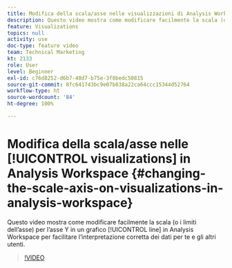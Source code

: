 ```yaml
---
title: Modifica della scala/asse nelle visualizzazioni di Analysis Workspace
description: Questo video mostra come modificare facilmente la scala (o i limiti dell’asse) per l’asse Y in un grafico a linee di Analysis Workspace per facilitare l’interpretazione corretta dei dati per te e gli altri utenti.
feature: Visualizations
topics: null
activity: use
doc-type: feature video
team: Technical Marketing
kt: 2133
role: User
level: Beginner
exl-id: c76d8252-d6b7-48d7-b75e-3f8bedc50815
source-git-commit: 8fc641743bc9e07b838a22ca64ccc15344d52764
workflow-type: ht
source-wordcount: '84'
ht-degree: 100%

---
```


# Modifica della scala/asse nelle [!UICONTROL visualizations] in Analysis Workspace {#changing-the-scale-axis-on-visualizations-in-analysis-workspace}

Questo video mostra come modificare facilmente la scala (o i limiti dell’asse) per l’asse Y in un grafico [!UICONTROL line] in Analysis Workspace per facilitare l’interpretazione corretta dei dati per te e gli altri utenti.

>[!VIDEO](https://video.tv.adobe.com/v/24708/?quality=12&learn=on)
